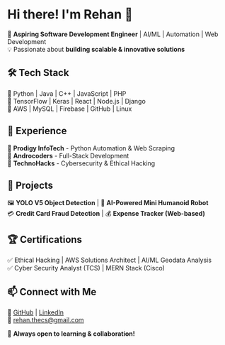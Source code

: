 # Hi there! I'm Rehan 👋

🚀 **Aspiring Software Development Engineer** | AI/ML | Automation | Web Development  
💡 Passionate about **building scalable & innovative solutions**

## 🛠 Tech Stack
🔹 Python | Java | C++ | JavaScript | PHP  
🔹 TensorFlow | Keras | React | Node.js | Django  
🔹 AWS | MySQL | Firebase | GitHub | Linux  

## 💼 Experience
🔹 **Prodigy InfoTech** - Python Automation & Web Scraping  
🔹 **Androcoders** - Full-Stack Development  
🔹 **TechnoHacks** - Cybersecurity & Ethical Hacking  

## 🚀 Projects
🖼️ **YOLO V5 Object Detection** | 🤖 **AI-Powered Mini Humanoid Robot**  
💳 **Credit Card Fraud Detection** | 💰 **Expense Tracker (Web-based)**  

## 🏆 Certifications
✅ Ethical Hacking | AWS Solutions Architect | AI/ML Geodata Analysis  
✅ Cyber Security Analyst (TCS) | MERN Stack (Cisco)  

## 📫 Connect with Me
🔗 [GitHub](https://github.com/rehan-thecs) | [LinkedIn](https://linkedin.com/in/rehan-thecs)  
📧 rehan.thecs@gmail.com  

🚀 **Always open to learning & collaboration!**

